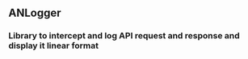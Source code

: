 ## ANLogger

### Library to intercept and log API request and response and display it linear format
